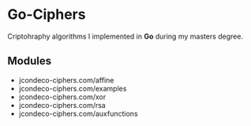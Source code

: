 # Go-Ciphers

Criptohraphy algorithms I implemented in **Go** during my masters degree.

## Modules
- jcondeco-ciphers.com/affine
- jcondeco-ciphers.com/examples
- jcondeco-ciphers.com/xor
- jcondeco-ciphers.com/rsa
- jcondeco-ciphers.com/auxfunctions
